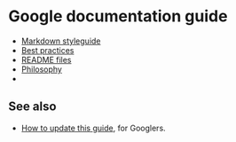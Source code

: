 # Google documentation guide

* [Markdown styleguide](style.md)
* [Best practices](best_practices.md)
* [README files](READMEs.md)
* [Philosophy](philosophy.md)
* 
## See also

* [How to update this guide](https://goto.google.com/doc-guide), for Googlers.
